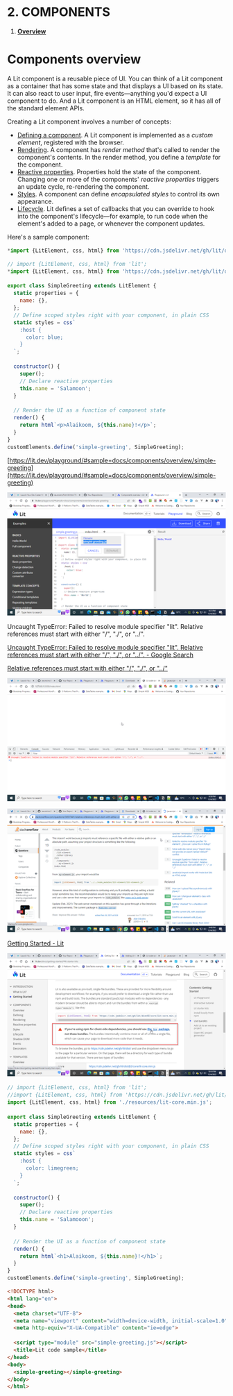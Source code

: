 # 2. COMPONENTS

1. **[Overview](https://lit.dev/docs/components/overview/)**

# Components overview

A Lit component is a reusable piece of UI. You can think of a Lit component as a container that has some state and that displays a UI based on its state. It can also react to user input, fire events—anything you'd expect a UI component to do. And a Lit component is an HTML element, so it has all of the standard element APIs.

Creating a Lit component involves a number of concepts:

- [Defining a component](https://lit.dev/docs/components/defining/). A Lit component is implemented as a *custom element*, registered with the browser.
- [Rendering](https://lit.dev/docs/components/rendering/). A component has *render method* that's called to render the component's contents. In the render method, you define a *template* for the component.
- [Reactive properties](https://lit.dev/docs/components/properties/). Properties hold the state of the component. Changing one or more of the components' *reactive properties* triggers an update cycle, re-rendering the component.
- [Styles](https://lit.dev/docs/components/styles/). A component can define *encapsulated styles* to control its own appearance.
- [Lifecycle](https://lit.dev/docs/components/lifecycle/). Lit defines a set of callbacks that you can override to hook into the component's lifecycle—for example, to run code when the element's added to a page, or whenever the component updates.

Here's a sample component:

```jsx
*import {LitElement, css, html} from 'https://cdn.jsdelivr.net/gh/lit/dist@2/core/lit-core.min.js';*
```

```jsx
// import {LitElement, css, html} from 'lit';
*import {LitElement, css, html} from 'https://cdn.jsdelivr.net/gh/lit/dist@2/core/lit-core.min.js';*

export class SimpleGreeting extends LitElement {
  static properties = {
    name: {},
  };
  // Define scoped styles right with your component, in plain CSS
  static styles = css`
    :host {
      color: blue;
    }
  `;

  constructor() {
    super();
    // Declare reactive properties
    this.name = 'Salamoon';
  }

  // Render the UI as a function of component state
  render() {
    return html`<p>Alaikoom, ${this.name}!</p>`;
  }
}
customElements.define('simple-greeting', SimpleGreeting);
```

[https://lit.dev/playground/#sample=docs/components/overview/simple-greeting](https://lit.dev/playground/#sample=docs/components/overview/simple-greeting)

![Untitled](2%20COMPONENTS%208a36c9c4ae1644d8b6100e08c30c0a34/Untitled.png)

Uncaught TypeError: Failed to resolve module specifier "lit". Relative references must start with either "/", "./", or "../".

[Uncaught TypeError: Failed to resolve module specifier "lit". Relative references must start with either "/", "./", or "../". - Google Search](https://www.google.com/search?q=Uncaught+TypeError%3A+Failed+to+resolve+module+specifier+%22lit%22.+Relative+references+must+start+with+either+%22%2F%22%2C+%22.%2F%22%2C+or+%22..%2F%22.&rlz=1C1ONGR_enBD1034BD1034&sourceid=chrome&ie=UTF-8)

[Relative references must start with either "/", "./", or "../"](https://stackoverflow.com/questions/56507441/relative-references-must-start-with-either-or)

![Untitled](2%20COMPONENTS%208a36c9c4ae1644d8b6100e08c30c0a34/Untitled%201.png)

![Untitled](2%20COMPONENTS%208a36c9c4ae1644d8b6100e08c30c0a34/Untitled%202.png)

[Getting Started - Lit](https://lit.dev/docs/getting-started/#use-bundles)

![Untitled](2%20COMPONENTS%208a36c9c4ae1644d8b6100e08c30c0a34/Untitled%203.png)

```jsx
// import {LitElement, css, html} from 'lit';
//import {LitElement, css, html} from 'https://cdn.jsdelivr.net/gh/lit/dist@2/core/lit-core.min.js';
import {LitElement, css, html} from './resources/lit-core.min.js';

export class SimpleGreeting extends LitElement {
  static properties = {
    name: {},
  };
  // Define scoped styles right with your component, in plain CSS
  static styles = css`
    :host {
      color: limegreen;
    }
  `;

  constructor() {
    super();
    // Declare reactive properties
    this.name = 'Salamooon';
  }

  // Render the UI as a function of component state
  render() {
    return html`<h1>Alaikoom, ${this.name}!</h1>`;
  }
}
customElements.define('simple-greeting', SimpleGreeting);
```

```html
<!DOCTYPE html>
<html lang="en">
<head>
  <meta charset="UTF-8">
  <meta name="viewport" content="width=device-width, initial-scale=1.0">
  <meta http-equiv="X-UA-Compatible" content="ie=edge">
  
  <script type="module" src="simple-greeting.js"></script>
  <title>Lit code sample</title>
</head>
<body>
  <simple-greeting></simple-greeting>
</body>
</html>
```